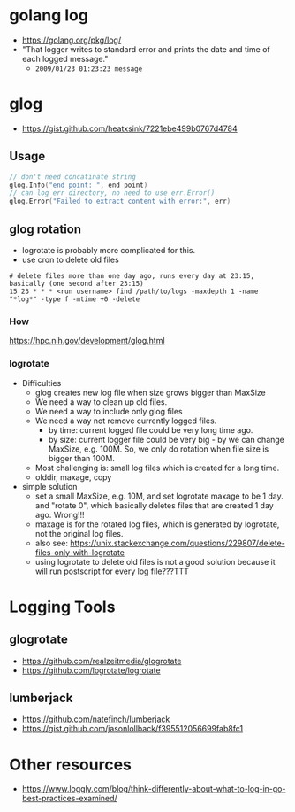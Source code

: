 # golang log
* https://golang.org/pkg/log/
* "That logger writes to standard error and prints the date and time of each logged message."
  * ```2009/01/23 01:23:23 message```

# glog
* https://gist.github.com/heatxsink/7221ebe499b0767d4784

## Usage
```go
// don't need concatinate string
glog.Info("end point: ", end point)
// can log err directory, no need to use err.Error()
glog.Error("Failed to extract content with error:", err)
```
## glog rotation
* logrotate is probably more complicated for this.
* use cron to delete old files
```
# delete files more than one day ago, runs every day at 23:15, basically (one second after 23:15)
15 23 * * * <run username> find /path/to/logs -maxdepth 1 -name "*log*" -type f -mtime +0 -delete
```

### How
https://hpc.nih.gov/development/glog.html

### logrotate
* Difficulties
  * glog creates new log file when size grows bigger than MaxSize
  * We need a way to clean up old files.  
  * We need a way to include only glog files 
  * We need a way not remove currently logged files.
    * by time: current logged file could be very long time ago.
    * by size: current logger file could be very big - by we can change MaxSize, e.g. 100M. So, we only do rotation when file size
    is bigger than 100M.
  * Most challenging is: small log files which is created for a long time.
  * olddir, maxage, copy 
* simple solution
  * set a small MaxSize, e.g. 10M, and set logrotate maxage to be 1 day. and "rotate 0", which basically deletes files that are created 1 day ago. Wrong!!!
  * maxage is for the rotated log files, which is generated by logrotate, not the original log files.
  * also see: https://unix.stackexchange.com/questions/229807/delete-files-only-with-logrotate
  * using logrotate to delete old files is not a good solution because it will run postscript for every log file???TTT

# Logging Tools
## glogrotate
* https://github.com/realzeitmedia/glogrotate
* https://github.com/logrotate/logrotate

## lumberjack
* https://github.com/natefinch/lumberjack
* https://gist.github.com/jasonlollback/f395512056699fab8fc1

# Other resources
* https://www.loggly.com/blog/think-differently-about-what-to-log-in-go-best-practices-examined/
